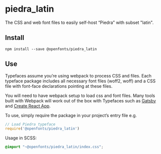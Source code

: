 
# piedra_latin

The CSS and web font files to easily self-host “Piedra” with subset "latin".

## Install

`npm install --save @openfonts/piedra_latin`

## Use

Typefaces assume you’re using webpack to process CSS and files. Each typeface
package includes all necessary font files (woff2, woff) and a CSS file with
font-face declarations pointing at these files.

You will need to have webpack setup to load css and font files. Many tools built
with Webpack will work out of the box with Typefaces such as [Gatsby](https://github.com/gatsbyjs/gatsby)
and [Create React App](https://github.com/facebookincubator/create-react-app).

To use, simply require the package in your project’s entry file e.g.

```javascript
// Load Piedra typeface
require('@openfonts/piedra_latin')
```

Usage in SCSS:
```scss
@import "~@openfonts/piedra_latin/index.css";
```
